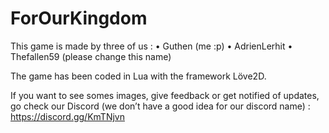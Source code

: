 # ForOurKingdom

This game is made by three of us :
• Guthen (me :p)
• AdrienLerhit 
• Thefallen59 (please change this name)

The game has been coded in Lua with the framework Löve2D.

If you want to see somes images, give feedback or get notified of updates, go check our Discord (we don’t have a good idea for our discord name) :
https://discord.gg/KmTNjvn